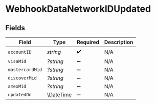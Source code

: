 # WebhookDataNetworkIDUpdated


## Fields

| Field                                                         | Type                                                          | Required                                                      | Description                                                   |
| ------------------------------------------------------------- | ------------------------------------------------------------- | ------------------------------------------------------------- | ------------------------------------------------------------- |
| `accountID`                                                   | *string*                                                      | :heavy_check_mark:                                            | N/A                                                           |
| `visaMid`                                                     | *?string*                                                     | :heavy_minus_sign:                                            | N/A                                                           |
| `mastercardMid`                                               | *?string*                                                     | :heavy_minus_sign:                                            | N/A                                                           |
| `discoverMid`                                                 | *?string*                                                     | :heavy_minus_sign:                                            | N/A                                                           |
| `amexMid`                                                     | *?string*                                                     | :heavy_minus_sign:                                            | N/A                                                           |
| `updatedOn`                                                   | [\DateTime](https://www.php.net/manual/en/class.datetime.php) | :heavy_minus_sign:                                            | N/A                                                           |